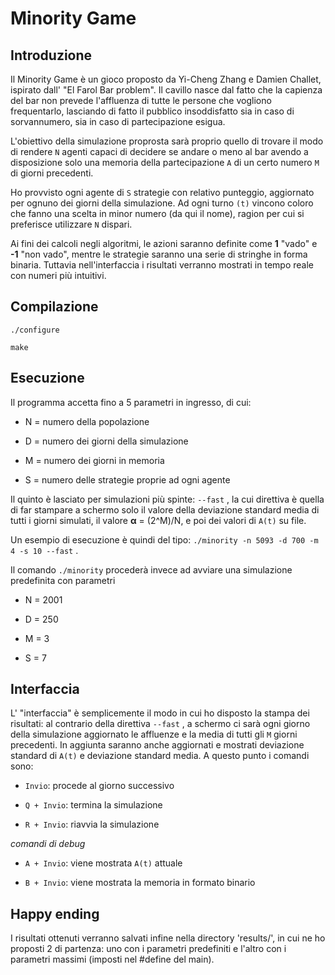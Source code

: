 # Minority Game

Introduzione
------------

Il Minority Game è un gioco proposto da Yi-Cheng Zhang e Damien Challet, ispirato dall' "El Farol Bar problem". Il cavillo nasce dal fatto che la capienza del bar non prevede l'affluenza di tutte le persone che vogliono frequentarlo, lasciando di fatto il pubblico insoddisfatto sia in caso di sorvannumero, sia in caso di partecipazione esigua.

L'obiettivo della simulazione proprosta sarà proprio quello di trovare il modo di rendere `N` agenti capaci di decidere se andare o meno al bar avendo a disposizione solo una memoria della partecipazione `A` di un certo numero `M` di giorni precedenti.

Ho provvisto ogni agente di `S` strategie con relativo punteggio, aggiornato per ognuno dei giorni della simulazione. Ad ogni turno `(t)` vincono coloro che fanno una scelta in minor numero (da qui il nome), ragion per cui si preferisce utilizzare `N` dispari.

Ai fini dei calcoli negli algoritmi, le azioni saranno definite come **1** "vado" e **-1** "non vado", mentre le strategie saranno una serie di stringhe in forma binaria. Tuttavia nell'interfaccia i risultati verranno mostrati in tempo reale con numeri più intuitivi.

Compilazione
------------

	./configure
	
	make

Esecuzione
----------

Il programma accetta fino a 5 parametri in ingresso, di cui:
	
- N = numero della popolazione
	
- D = numero dei giorni della simulazione
	
- M = numero dei giorni in memoria
	
- S = numero delle strategie proprie ad ogni agente
	
Il quinto è lasciato per simulazioni più spinte: `--fast` , la cui direttiva è quella di far stampare a schermo solo il valore della deviazione standard media di tutti i giorni simulati, il valore **α** = (2^M)/N, e poi dei valori di `A(t)` su file. 
	
Un esempio di esecuzione è quindi del tipo: `./minority -n 5093 -d 700 -m 4 -s 10 --fast` .

Il comando `./minority` procederà invece ad avviare una simulazione predefinita con parametri

- N = 2001
	
- D = 250
	
- M = 3
	
- S = 7

Interfaccia
-----------

L' "interfaccia" è semplicemente il modo in cui ho disposto la stampa dei risultati: al contrario della direttiva `--fast` , a schermo ci sarà ogni giorno della simulazione aggiornato  le affluenze e la media di tutti gli `M` giorni precedenti. In aggiunta saranno anche aggiornati e mostrati deviazione standard di `A(t)` e deviazione standard media.
A questo punto i comandi sono:
	
- `Invio`: procede al giorno successivo
	
- `Q + Invio`: termina la simulazione
	
- `R + Invio`: riavvia la simulazione
	
*comandi di debug*
	
- `A + Invio`: viene mostrata `A(t)` attuale
	
- `B + Invio`: viene mostrata la memoria in formato binario

Happy ending
------------

I risultati ottenuti verranno salvati infine nella directory 'results/', in cui ne ho proposti 2 di partenza: uno con i parametri predefiniti e l'altro con i parametri massimi (imposti nel #define del main).
